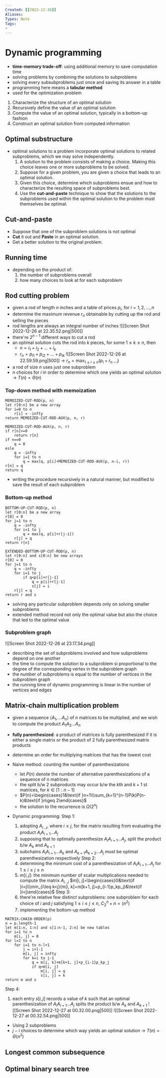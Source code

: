 ```yaml
---
Created: [[2022-12-26]]
Aliases: 
Types: Note
Tags: 
- 
---
```

# Dynamic programming
- **time-memory trade-off**: using additional memory to save computation time
- solving problems by combining the solutions to subproblems
- solving every subsubproblems just once and saving its answer in a table
- programming here means a **tabular method**
- used for the optimization problem
1. Characterize the structure of an optimal solution
2. Recursively define the value of an optimal solution
3. Compute the value of an optimal solution, typically in a bottom-up fashion
4. Construct an optimal solution from computed information
## Optimal substructure
- optimal solutions to a problem incorporate optimal solutions to related subproblems, which we may solve independently. 
  1. A solution to the problem consists of making a choice. Making this choice leaves one or more subproblems to be solved. 
  2. Suppose for a given problem, you are given a choice that leads to an optimal solution. 
  3. Given this choice, determine which subproblems ensue and how to characterize the resulting space of subproblems best. 
  4. Use the **cut-and-paste** technique to show that the solutions to the subproblems used within the optimal solution to the problem must themselves be optimal. 
## Cut-and-paste
- Suppose that one of the subproblem solutions is not optimal
- **Cut** it out and **Paste** in an optimal solution. 
- Get a better solution to the original problem. 
## Running time
- depending on the product of:
  1. the number of subproblems overall
  2. how many choices to look at for each subproblem
## Rod cutting problem
- given a rod of length $n$ inches and a table of prices $p_i$, for $i=1, 2, \dots, n$
- determine the maximum revenue $r_n$ obtainable by cutting up the rod and selling the pieces
- rod lengths are always an integral number of inches
![[Screen Shot 2022-12-26 at 22.35.52.png|500]]
- there're $2^{n-1}$ different ways to cut a rod
- an optimal solution cuts the rod into $k$ pieces, for some $1\leq k\leq n$, then
  - $n=i_1+i_2+\dots+i_k$
  - $r_n=p_{i1}+p_{i2}+\dots+p_{ik}$
![[Screen Shot 2022-12-26 at 22.59.59.png|500]]
→ $r_n=\max_{1\leq i\leq n}(p_i+r_{n-i})$
- a rod of size $n$ uses just one subproblem
- $n$ choices for $i$ in order to determine which one yields an optimal solution
→ $T(n)=\Theta(n)$
### Top-down method with memoization
```Pseudocode
MEMOIZED-CUT-ROD(p, n)
let r[0:n] be a new array
for i=0 to n
	r[i] = -infty
return MEMOIZED-CUT-ROD-AUX(p, n, r)

MEMOIZED-CUT-ROD-AUX(p, n, r)
if r[n]>=0
	return r[n]
if n==0
	q = 0
esle 
	q = -infty
	for i=1 to n
		q = max(q, p[i]+MEMOIZED-CUT-ROD-AUX(p, n-i, r))
r[n] = q
return q
```
- writing the procedure recursively in a natural manner, but modified to save the result of each subproblem
### Bottom-up method
```Pseudocode
BOTTOM-UP-CUT-ROD(p, n)
let r[0:n] be a new array
r[0] = 0
for j=1 to n
	q = -infty
	for i=1 to j
		q = max(q, p[i]+r[j-i])
	r[j] = q
return r[n]

EXTENDED-BOTTOM-UP-CUT-ROD(p, n)
let r[0:n] and s[0:n] be new arrays
r[0] = 0
for j=1 to n
	q = -infty
	for i=1 to j
		if q<p[i]+r[j-1]
			q = p[i]+r[j-1]
			s[j] = i
	r[j] = q
return r and s
```
- solving any particular subproblem depends only on solving smaller subproblems
- extended method record not only the optimal value but also the choice that led to the optimal value
### Subproblem graph
![[Screen Shot 2022-12-26 at 23.17.34.png]]
- describing the set of subproblems involved and how subproblems depend on one another
- the time to compute the solution to a subproblem si proportional to the degree of the corresponding vertex in the subproblem graph
- the number of subproblems is equal to the number of vertices in the subproblem graph
- the running time of dynamic programming is linear in the number of vertices and edges
## Matrix-chain multiplication problem
- given a sequence $\langle A_1, \dots A_n\rangle$ of $n$ matrices to be multiplied, and we wish to compute the product $A_1A_2\dots A_n$
- **fully parenthesized**: a product of matrices is fully parenthesized if it is either a single matrix or the product of 2 fully parenthesized matrix products
- determine an order for multiplying matrices that has the lowest cost

- Naive method: counting the number of parenthesizations
  - let $P(n)$ denote the number of alternative parenthesizations of a sequence of $n$ matrices
  - the split b/w 2 subproducts may occur b/w the $k$th and $k+1$ st matrices, for $k\in[1:n-1]$
  - $P(n)=\begin{cases}1&\text{if }n=1\\\sum_{k=1}^{n-1}P(k)P(n-k)&\text{if }n\geq 2\end{cases}$
  - the solution to the recurrence is $\Omega(2^n)$

- Dynamic programming: 
  Step 1:
  1. adopting $A_{i\dots j}$, where $i\leq j$, for the matrix resulting from evaluating the product $A_iA_{i+1}\dots A_j$
  2. supposing that to optimally parenthesize $A_iA_{i+1}\dots A_j$, split the product b/w $A_k$ and $A_{k+1}$
  3. subchains $A_iA_{i+1}\dots A_k$ and $A_{k+1}A_{k+2}\dots A_j$ must be optimal parenthesization respectively
  Step 2: 
  1. determining the minimum cost of a parenthesization of $A_iA_{i+1}\dots A_j$ for $1\leq i\leq j\leq n$
  2. $m[i, j]$: the minimum number of scalar multiplications needed to compute the matrix $A_{i\dots j}$
     $m[i, j]=\begin{cases}0&\text{if }i=j\\\min_{i\leq k<j}(m[i, k]+m[k+1, j]+p_{i-1}p_kp_j)&\text{if }i<j\end{cases}$
  Step 3:
  1. there're relative few distinct subproblems: one subproblem for each choice of $i$ and $j$ satisfying $1\leq i\leq j\leq n$, $C_2^n+n=(n^2)$
  2. implementing the bottom-up method
```Pseudocode
MATRIX-CHAIN-ORDER(p)
n = p.length-1
let m[1:n, 1:n] and s[1:n-1, 2:n] be new tables
for i=1 to n
	m[i, j] = 0
for l=2 to n
	for i=1 to n-l+1
		j = i+l-1
		m[i, j] = infty
		for k=i to j-1
			q = m[i, k]+m[k+1, j]+p_{i-1}p_kp_j
			if q<m[i, j]
				m[i, j] = q
				s[i, j] = k
return m and s
```
  Step 4: 
  1. each entry $s[i, j]$ records a value of $k$ such that an optimal parenthesization of $A_iA_{i+1}\dots A_j$ splits the product b/w $A_k$ and $A_{k+1}$
![[Screen Shot 2022-12-27 at 00.32.00.png|500]]
![[Screen Shot 2022-12-27 at 00.32.54.png|500]]
- Using 2 subproblems
- $j-i$ choices to determine which way yields an optimal solution
→ $T(n)=\Theta(n^2)$
## Longest common subsequence

## Optimal binary search tree

